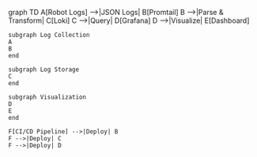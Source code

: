 graph TD
    A[Robot Logs] -->|JSON Logs| B[Promtail]
    B -->|Parse & Transform| C[Loki]
    C -->|Query| D[Grafana]
    D -->|Visualize| E[Dashboard]
    
    subgraph Log Collection
    A
    B
    end
    
    subgraph Log Storage
    C
    end
    
    subgraph Visualization
    D
    E
    end
    
    F[CI/CD Pipeline] -->|Deploy| B
    F -->|Deploy| C
    F -->|Deploy| D
